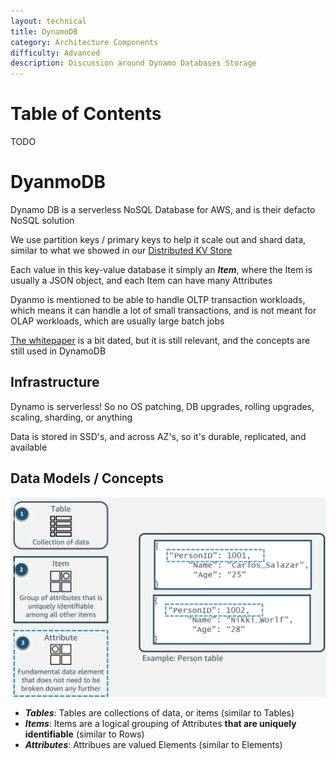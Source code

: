 ```yaml
---
layout: technical
title: DynamoDB
category: Architecture Components
difficulty: Advanced
description: Discussion around Dynamo Databases Storage
---
```


# Table of Contents
TODO

# DyanmoDB
Dynamo DB is a serverless NoSQL Database for AWS, and is their defacto NoSQL solution

We use partition keys / primary keys to help it scale out and shard data, similar to what we showed in our [Distributed KV Store](/docs/technical%20writing/architecture_components/typical_reusable_resources/typical_distributed_kv_store/index.md) 

Each value in this key-value database it simply an ***Item***, where the Item is usually a JSON object, and each Item can have many Attributes

Dyanmo is mentioned to be able to handle OLTP transaction workloads, which means it can handle a lot of small transactions, and is not meant for OLAP workloads, which are usually large batch jobs

[The whitepaper](/arxiv_papers/Dyanmo%20markedup.pdf) is a bit dated, but it is still relevant, and the concepts are still used in DynamoDB

## Infrastructure
Dynamo is serverless! So no OS patching, DB upgrades, rolling upgrades, scaling, sharding, or anything

Data is stored in SSD's, and across AZ's, so it's durable, replicated, and available

## Data Models / Concepts

![Dynamo Concepts](./images/dynamo.png)

- ***Tables***: Tables are collections of data, or items (similar to Tables)
- ***Items***: Items are a logical grouping of Attributes **that are uniquely identifiable** (similar to Rows)
- ***Attributes***: Attribues are valued Elements (similar to Elements)